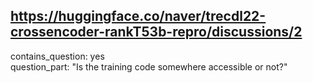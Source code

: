 ## https://huggingface.co/naver/trecdl22-crossencoder-rankT53b-repro/discussions/2

contains_question: yes  
question_part: "Is the training code somewhere accessible or not?"